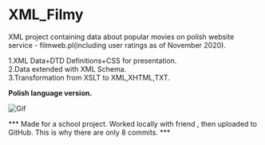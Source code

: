 # XML_Filmy
XML project containing data about popular movies on polish website service - filmweb.pl(including user ratings as of November 2020).

1.XML Data+DTD Definitions+CSS for presentation.\
2.Data extended with XML Schema.\
3.Transformation from XSLT to XML,XHTML,TXT.

**Polish language version.**

![Gif](https://github.com/madrian98/XML_Filmy/blob/main/1.XML%2BCSS%2BDTD/gif.gif)

*** Made for a school project. Worked locally with friend , then uploaded to GitHub. This is why there are only 8 commits. ***
